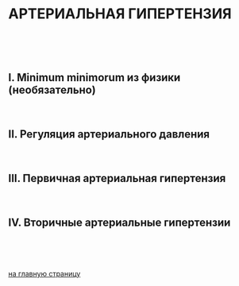 # АРТЕРИАЛЬНАЯ ГИПЕРТЕНЗИЯ
<br/>
<br/>
<br/>

## I. Minimum minimorum из физики (необязательно)
<br/>

## II. Регуляция артериального давления
<br/>

## III. Первичная артериальная гипертензия
<br/>

## IV. Вторичные артериальные гипертензии
<br/>
<br/>
<br/>




[на главную страницу](README.md)
